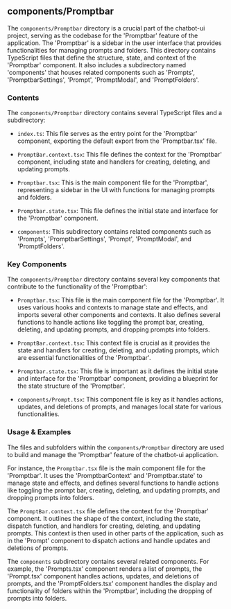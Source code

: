 
## components/Promptbar

The `components/Promptbar` directory is a crucial part of the chatbot-ui project, serving as the codebase for the 'Promptbar' feature of the application. The 'Promptbar' is a sidebar in the user interface that provides functionalities for managing prompts and folders. This directory contains TypeScript files that define the structure, state, and context of the 'Promptbar' component. It also includes a subdirectory named 'components' that houses related components such as 'Prompts', 'PromptbarSettings', 'Prompt', 'PromptModal', and 'PromptFolders'.

### Contents

The `components/Promptbar` directory contains several TypeScript files and a subdirectory:

- `index.ts`: This file serves as the entry point for the 'Promptbar' component, exporting the default export from the 'Promptbar.tsx' file.

- `PromptBar.context.tsx`: This file defines the context for the 'Promptbar' component, including state and handlers for creating, deleting, and updating prompts.

- `Promptbar.tsx`: This is the main component file for the 'Promptbar', representing a sidebar in the UI with functions for managing prompts and folders.

- `Promptbar.state.tsx`: This file defines the initial state and interface for the 'Promptbar' component.

- `components`: This subdirectory contains related components such as 'Prompts', 'PromptbarSettings', 'Prompt', 'PromptModal', and 'PromptFolders'.

### Key Components

The `components/Promptbar` directory contains several key components that contribute to the functionality of the 'Promptbar':

- `Promptbar.tsx`: This file is the main component file for the 'Promptbar'. It uses various hooks and contexts to manage state and effects, and imports several other components and contexts. It also defines several functions to handle actions like toggling the prompt bar, creating, deleting, and updating prompts, and dropping prompts into folders.

- `PromptBar.context.tsx`: This context file is crucial as it provides the state and handlers for creating, deleting, and updating prompts, which are essential functionalities of the 'Promptbar'.

- `Promptbar.state.tsx`: This file is important as it defines the initial state and interface for the 'Promptbar' component, providing a blueprint for the state structure of the 'Promptbar'.

- `components/Prompt.tsx`: This component file is key as it handles actions, updates, and deletions of prompts, and manages local state for various functionalities.

### Usage & Examples

The files and subfolders within the `components/Promptbar` directory are used to build and manage the 'Promptbar' feature of the chatbot-ui application. 

For instance, the `Promptbar.tsx` file is the main component file for the 'Promptbar'. It uses the 'PromptbarContext' and 'Promptbar.state' to manage state and effects, and defines several functions to handle actions like toggling the prompt bar, creating, deleting, and updating prompts, and dropping prompts into folders.

The `PromptBar.context.tsx` file defines the context for the 'Promptbar' component. It outlines the shape of the context, including the state, dispatch function, and handlers for creating, deleting, and updating prompts. This context is then used in other parts of the application, such as in the 'Prompt' component to dispatch actions and handle updates and deletions of prompts.

The `components` subdirectory contains several related components. For example, the 'Prompts.tsx' component renders a list of prompts, the 'Prompt.tsx' component handles actions, updates, and deletions of prompts, and the 'PromptFolders.tsx' component handles the display and functionality of folders within the 'Promptbar', including the dropping of prompts into folders.

